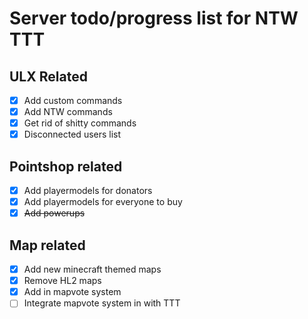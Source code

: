 # Server todo/progress list for NTW TTT

## ULX Related
- [x] Add custom commands
- [x] Add NTW commands
- [x] Get rid of shitty commands
- [x] Disconnected users list

## Pointshop related
- [x] Add playermodels for donators
- [x] Add playermodels for everyone to buy
- [x] ~~Add powerups~~

## Map related
- [x] Add new minecraft themed maps
- [x] Remove HL2 maps
- [x] Add in mapvote system
- [ ] Integrate mapvote system in with TTT
